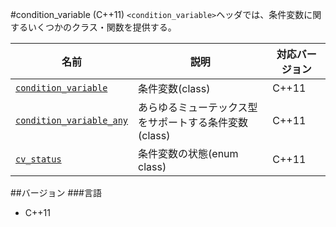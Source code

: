 #condition_variable (C++11)
`<condition_variable>`ヘッダでは、条件変数に関するいくつかのクラス・関数を提供する。


| 名前 | 説明 | 対応バージョン |
|--------------------------------------------------------------------|------------------------|-------|
| [`condition_variable`](./condition_variable/condition_variable.md) | 条件変数(class) | C++11 |
| [`condition_variable_any`](./condition_variable/condition_variable_any.md) | あらゆるミューテックス型をサポートする条件変数(class) | C++11 |
| [`cv_status`](./condition_variable/cv_status.md) | 条件変数の状態(enum class) | C++11 |


##バージョン
###言語
- C++11


